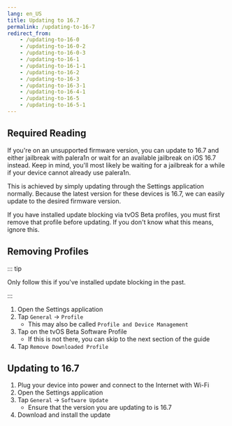```yaml
---
lang: en_US
title: Updating to 16.7
permalink: /updating-to-16-7
redirect_from:
    - /updating-to-16-0
    - /updating-to-16-0-2
    - /updating-to-16-0-3
    - /updating-to-16-1
    - /updating-to-16-1-1
    - /updating-to-16-2
    - /updating-to-16-3
    - /updating-to-16-3-1
    - /updating-to-16-4-1
    - /updating-to-16-5
    - /updating-to-16-5-1
---
```


## Required Reading

If you're on an unsupported firmware version, you can update to 16.7 and either jailbreak with palera1n or wait for an available jailbreak on iOS 16.7 instead. Keep in mind, you'll most likely be waiting for a jailbreak for a while if your device cannot already use palera1n.

This is achieved by simply updating through the Settings application normally. Because the latest version for these devices is 16.7, we can easily update to the desired firmware version.

If you have installed update blocking via tvOS Beta profiles, you must first remove that profile before updating. If you don't know what this means, ignore this.

## Removing Profiles

::: tip

Only follow this if you've installed update blocking in the past.

:::

1. Open the Settings application
1. Tap `General` -> `Profile`
    - This may also be called `Profile and Device Management`
1. Tap on the tvOS Beta Software Profile
    - If this is not there, you can skip to the next section of the guide
1. Tap `Remove Downloaded Profile`

## Updating to 16.7

1. Plug your device into power and connect to the Internet with Wi-Fi
1. Open the Settings application
1. Tap `General` -> `Software Update`
    - Ensure that the version you are updating to is 16.7
1. Download and install the update
